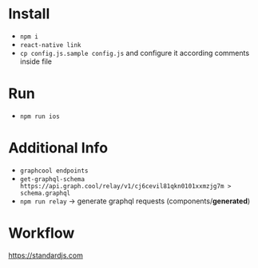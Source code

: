 # Install
- `npm i`
- `react-native link`
- `cp config.js.sample config.js` and configure it according comments inside file

# Run
- `npm run ios`

# Additional Info
- `graphcool endpoints`
- `get-graphql-schema https://api.graph.cool/relay/v1/cj6cevil81qkn0101xxmzjg7m > schema.graphql`
- `npm run relay` -> generate graphql requests (components/__generated__)

# Workflow
https://standardjs.com